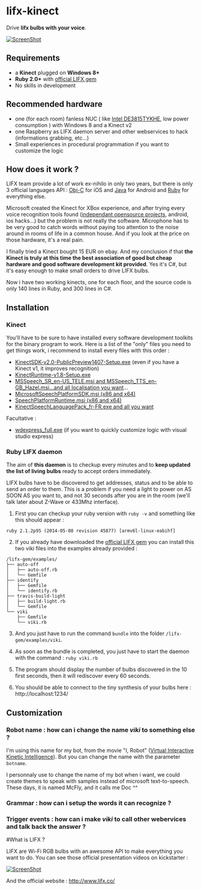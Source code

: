 # lifx-kinect
Drive **lifx bulbs with your voice**.

[![ScreenShot](http://img4.hostingpics.net/pics/325982ScreenShot241.jpg)](http://youtu.be/uEPNLfaTRe4)

## Requirements
* a **Kinect** plugged on **Windows 8+**
* **Ruby 2.0+** with [official LIFX gem](https://github.com/LIFX/lifx-gem)
* No skills in development

## Recommended hardware
* one (for each room) fanless NUC ( like [Intel DE3815TYKHE](http://www.intel.com/content/www/us/en/nuc/nuc-kit-de3815tykhe.html), low power consumption ) with Windows 8 and a Kinect v2
* one Raspberry as LIFX daemon server and other webservices to hack (informations grabbing, etc...)
* Small experiences in procedural programmation if you want to customize the logic

## How does it work ?

LIFX team provide a lot of work ex-nihilo in only two years, but there is only 3 official languages API : [Obj-C](https://github.com/LIFX/LIFXKit) for iOS and [Java](https://github.com/LIFX/lifx-sdk-android) for Android and [Ruby](https://github.com/LIFX/lifx-gem) for everything else.

Microsoft created the Kinect for XBox experience, and after trying every voice recognition tools found ([independant opensource projects](http://en.wikipedia.org/wiki/List_of_speech_recognition_software), android, ios hacks...) but the problem is not really the software. Microphone has to be very good to catch words without paying too attention to the noise around in rooms of life in a common house. And if you look at the price on those hardware, it's a real pain.

I finally tried a Kinect bought 15 EUR on ebay.
And my conclusion if that **the Kinect is truly at this time the best association of good but cheap hardware and good software development kit provided**.
Yes it's C#, but it's easy enough to make small orders to drive LIFX bulbs.

Now i have two working kinects, one for each floor, and the source code is only 140 lines in Ruby, and 300 lines in C#.

## Installation

### Kinect

You'll have to be sure to have installed every software development toolkits for the binary program to work. Here is a list of the "only" files you need to get things work, i recommend to install every files with this order :

* [KinectSDK-v2.0-PublicPreview1407-Setup.exe](http://www.microsoft.com/en-ie/download/details.aspx?id=43661) (even if you have a Kinect v1, it improves recognition)
* [KinectRuntime-v1.8-Setup.exe](http://www.microsoft.com/en-us/download/details.aspx?id=40277)
* [MSSpeech_SR_en-US_TELE.msi and MSSpeech_TTS_en-GB_Hazel.msi...and all localisation you want](http://www.microsoft.com/en-us/download/details.aspx?id=3971)...
* [MicrosoftSpeechPlatformSDK.msi (x86 and x64)](http://www.microsoft.com/en-us/download/details.aspx?id=27226)
* [SpeechPlatformRuntime.msi (x86 and x64)](http://www.microsoft.com/en-us/download/details.aspx?id=27225)
* [KinectSpeechLanguagePack_fr-FR.exe and all you want](http://www.microsoft.com/en-ie/download/details.aspx?id=34809)

Facultative :
* [wdexpress_full.exe](http://www.microsoft.com/france/visual-studio/essayez/express.aspx) (if you want to quickly customize logic with visual studio express)

### Ruby LIFX daemon

The aim of **this daemon** is to checkup every minutes and to **keep updated the list of living bulbs** ready to accept orders immediately.

LIFX bulbs have to be discovered to get addresses, status and to be able to send an order to them. This is a problem if you need a light to power on AS SOON AS you want to, and not 30 seconds after you are in the room (we'll talk later about Z-Wave or 433Mhz interface).

1) First you can checkup your ruby version with `ruby -v` and something like this should appear :
```
ruby 2.1.2p95 (2014-05-08 revision 45877) [armv6l-linux-eabihf]
```

2) If you already have downloaded the [official LIFX gem](https://github.com/LIFX/lifx-gem) you can install this two viki files into the examples already provided : 

```
/lifx-gem/examples/
├── auto-off
│   ├── auto-off.rb
│   └── Gemfile
├── identify
│   ├── Gemfile
│   └── identify.rb
├── travis-build-light
│   ├── build-light.rb
│   └── Gemfile
└── viki
    ├── Gemfile
    └── viki.rb
```

3) And you just have to run the command `bundle` into the folder `/lifx-gem/examples/viki`.

4) As soon as the bundle is completed, you just have to start the daemon with the command : `ruby viki.rb`

5) The program should display the number of bulbs discovered in the 10 first seconds, then it will rediscover every 60 seconds.

6) You should be able to connect to the tiny synthesis of your bulbs here : http://localhost:1234/



## Customization

### Robot name : how can i change the name *viki* to something else ?

I'm using this name for my bot, from the movie "I, Robot" ([Virtual Interactive Kinetic Intelligence](http://en.wikipedia.org/wiki/I,_Robot_(film))). But you can change the name with the parameter `botname`.

I personnaly use to change the name of my bot when i want, we could create themes to speak with samples instead of microsoft text-to-speech. These days, it is named McFly, and it calls me Doc ^^

### Grammar : how can i setup the words it can recognize ?

### Trigger events : how can i make *viki* to call other webervices and talk back the answer ?

#What is LIFX ?

LIFX are Wi-Fi RGB bulbs with an awesome API to make everything you want to do.
You can see those official presentation videos on kickstarter :

[![ScreenShot](http://img.youtube.com/vi/cRaPQDzkJcQ/0.jpg)](http://youtu.be/cRaPQDzkJcQ)

And the official website : http://www.lifx.co/
